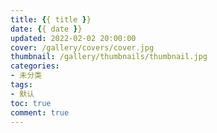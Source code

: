 ```yaml
---
title: {{ title }}
date: {{ date }}
updated: 2022-02-02 20:00:00
cover: /gallery/covers/cover.jpg
thumbnail: /gallery/thumbnails/thumbnail.jpg
categories:
- 未分类
tags:
- 默认
toc: true
comment: true
---
```


<!-- more -->
